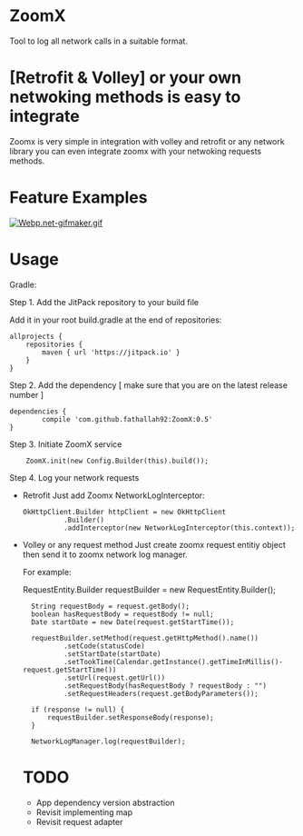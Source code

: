 # ZoomX

Tool to log all network calls in a suitable format.

# [Retrofit & Volley] or your own netwoking methods is easy to integrate

Zoomx is very simple in integration with volley and retrofit or any network library you can even integrate zoomx with your netwoking requests methods. 

# Feature Examples

[![Webp.net-gifmaker.gif](https://s17.postimg.org/8gz1mfrin/Webp.net-gifmaker.gif)](https://postimg.org/image/cq3rolurv/)

# Usage 

Gradle:

Step 1. Add the JitPack repository to your build file

Add it in your root build.gradle at the end of repositories:

	allprojects {
		repositories {
			maven { url 'https://jitpack.io' }
		}
	}
  
Step 2. Add the dependency [ make sure that you are on the latest release number ]

	dependencies {
	        compile 'com.github.fathallah92:ZoomX:0.5'
	}
  
Step 3. Initiate ZoomX service

        ZoomX.init(new Config.Builder(this).build());
	
Step 4. Log your network requests 
        
- Retrofit
	  Just add Zoomx NetworkLogInterceptor:
	  
	  OkHttpClient.Builder httpClient = new OkHttpClient
                .Builder()
                .addInterceptor(new NetworkLogInterceptor(this.context));
		
- Volley or any request method 
	  Just create zoomx request entitiy object then send it to zoomx network log manager. 
	  
	For example: 
	
	RequestEntity.Builder requestBuilder = new RequestEntity.Builder();
	
        String requestBody = request.getBody();
        boolean hasRequestBody = requestBody != null;
        Date startDate = new Date(request.getStartTime());

        requestBuilder.setMethod(request.getHttpMethod().name())
                .setCode(statusCode)
                .setStartDate(startDate)
                .setTookTime(Calendar.getInstance().getTimeInMillis()- request.getStartTime())
                .setUrl(request.getUrl())
                .setRequestBody(hasRequestBody ? requestBody : "")
                .setRequestHeaders(request.getBodyParameters());

        if (response != null) {
            requestBuilder.setResponseBody(response);
        }

        NetworkLogManager.log(requestBuilder);
  
  # TODO
  
  - App dependency version abstraction
  - Revisit implementing map
  - Revisit request adapter
  

